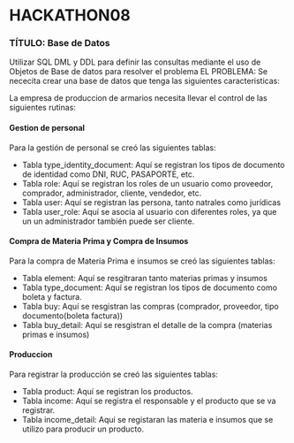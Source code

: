 # HACKATHON08

### TÍTULO: Base de Datos
Utilizar SQL DML y DDL para definir las consultas mediante el uso de Objetos de Base de datos para resolver el problema
EL PROBLEMA: 
Se nececita crear una base de datos que tenga las siguientes caracteristicas:

La empresa de produccion de armarios necesita llevar el control de las siguientes rutinas:

#### Gestion de personal
Para la gestión de personal se creó las siguientes tablas:
- Tabla type_identity_document: Aquí se registran los tipos de documento de identidad como DNI, RUC, PASAPORTE, etc.
- Tabla role: Aquí se registran los roles de un usuario como proveedor, comprador, administrador, cliente, vendedor, etc.
- Tabla user: Aquí se registran las persona, tanto natrales como jurídicas
- Tabla user_role: Aquí se asocia al usuario con diferentes roles, ya que un un administrador también puede ser cliente.

#### Compra de Materia Prima y Compra de Insumos
Para la compra de Materia Prima e insumos se creó las siguientes tablas:
- Tabla element: Aquí se resgitraran tanto materias primas y insumos
- Tabla type_document: Aquí se registran los tipos de documento como boleta y factura.
- Tabla buy: Aquí se resgistran las compras (comprador, proveedor, tipo documento(boleta factura))
- Tabla buy_detail: Aquí se resgistran el detalle de la compra (materias primas e insumos)

#### Produccion
Para registrar la producción se creó las siguientes tablas:
- Tabla product: Aquí se registran los productos.
- Tabla income: Aquí se registra el responsable y el producto que se va registrar.
- Tabla income_detail: Aqui se registaran las materia e insumos que se utilizo para producir un producto.

